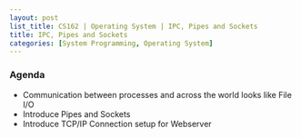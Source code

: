 ```yaml
---
layout: post
list_title: CS162 | Operating System | IPC, Pipes and Sockets
title: IPC, Pipes and Sockets
categories: [System Programming, Operating System]
---
```


### Agenda

- Communication between processes and across the world looks like File I/O
- Introduce Pipes and Sockets
- Introduce TCP/IP Connection setup for Webserver
